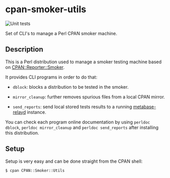 # cpan-smoker-utils
![Unit tests](https://github.com/glasswalk3r/cpan-smoker-utils/actions/workflows/unit.yaml/badge.svg?branch=main)

Set of CLI's to manage a Perl CPAN smoker machine.

## Description

This is a Perl distribution used to manage a smoker testing
machine based on
[CPAN::Reporter::Smoker](https://metacpan.org/pod/CPAN::Reporter::Smoker).

It provides CLI programs in order to do that:

* `dblock`: blocks a distribution to be tested in the smoker.

* `mirror_cleanup`: further removes spurious files from a local CPAN
mirror.

* `send_reports`: send local stored tests results to a running
[metabase-relayd](https://metacpan.org/pod/metabase-relayd) instance.

You can check each program online documentation by using `perldoc
dblock`, `perldoc mirror_cleanup` and `perldoc send_reports` after
installing this distribution.

## Setup

Setup is very easy and can be done straight from the CPAN shell:

```
$ cpan CPAN::Smoker::Utils
```
